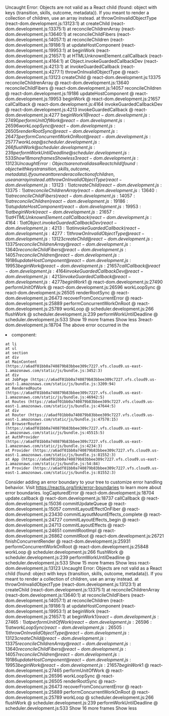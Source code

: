 Uncaught Error: Objects are not valid as a React child (found: object with keys {transition, skills, outcome, metadata}). If you meant to render a collection of children, use an array instead.
    at throwOnInvalidObjectType (react-dom.development.js:13123:1)
    at createChild (react-dom.development.js:13375:1)
    at reconcileChildrenArray (react-dom.development.js:13640:1)
    at reconcileChildFibers (react-dom.development.js:14057:1)
    at reconcileChildren (react-dom.development.js:19186:1)
    at updateHostComponent (react-dom.development.js:19953:1)
    at beginWork (react-dom.development.js:21657:1)
    at HTMLUnknownElement.callCallback (react-dom.development.js:4164:1)
    at Object.invokeGuardedCallbackDev (react-dom.development.js:4213:1)
    at invokeGuardedCallback (react-dom.development.js:4277:1)
throwOnInvalidObjectType @ react-dom.development.js:13123
createChild @ react-dom.development.js:13375
reconcileChildrenArray @ react-dom.development.js:13640
reconcileChildFibers @ react-dom.development.js:14057
reconcileChildren @ react-dom.development.js:19186
updateHostComponent @ react-dom.development.js:19953
beginWork @ react-dom.development.js:21657
callCallback @ react-dom.development.js:4164
invokeGuardedCallbackDev @ react-dom.development.js:4213
invokeGuardedCallback @ react-dom.development.js:4277
beginWork$1 @ react-dom.development.js:27490
performUnitOfWork @ react-dom.development.js:26596
workLoopSync @ react-dom.development.js:26505
renderRootSync @ react-dom.development.js:26473
performConcurrentWorkOnRoot @ react-dom.development.js:25777
workLoop @ scheduler.development.js:266
flushWork @ scheduler.development.js:239
performWorkUntilDeadline @ scheduler.development.js:533
Show 18 more frames
Show less
3react-dom.development.js:13123 Uncaught Error: Objects are not valid as a React child (found: object with keys {transition, skills, outcome, metadata}). If you meant to render a collection of children, use an array instead.
    at throwOnInvalidObjectType (react-dom.development.js:13123:1)
    at createChild (react-dom.development.js:13375:1)
    at reconcileChildrenArray (react-dom.development.js:13640:1)
    at reconcileChildFibers (react-dom.development.js:14057:1)
    at reconcileChildren (react-dom.development.js:19186:1)
    at updateHostComponent (react-dom.development.js:19953:1)
    at beginWork (react-dom.development.js:21657:1)
    at HTMLUnknownElement.callCallback (react-dom.development.js:4164:1)
    at Object.invokeGuardedCallbackDev (react-dom.development.js:4213:1)
    at invokeGuardedCallback (react-dom.development.js:4277:1)
throwOnInvalidObjectType @ react-dom.development.js:13123
createChild @ react-dom.development.js:13375
reconcileChildrenArray @ react-dom.development.js:13640
reconcileChildFibers @ react-dom.development.js:14057
reconcileChildren @ react-dom.development.js:19186
updateHostComponent @ react-dom.development.js:19953
beginWork @ react-dom.development.js:21657
callCallback @ react-dom.development.js:4164
invokeGuardedCallbackDev @ react-dom.development.js:4213
invokeGuardedCallback @ react-dom.development.js:4277
beginWork$1 @ react-dom.development.js:27490
performUnitOfWork @ react-dom.development.js:26596
workLoopSync @ react-dom.development.js:26505
renderRootSync @ react-dom.development.js:26473
recoverFromConcurrentError @ react-dom.development.js:25889
performConcurrentWorkOnRoot @ react-dom.development.js:25789
workLoop @ scheduler.development.js:266
flushWork @ scheduler.development.js:239
performWorkUntilDeadline @ scheduler.development.js:533
Show 19 more frames
Show less
3react-dom.development.js:18704 The above error occurred in the <li> component:

    at li
    at ul
    at section
    at div
    at MainContent (https://a6adf01bb0a740879b83bbee309c7227.vfs.cloud9.us-east-1.amazonaws.com/static/js/bundle.js:3452:3)
    at div
    at JobPage (https://a6adf01bb0a740879b83bbee309c7227.vfs.cloud9.us-east-1.amazonaws.com/static/js/bundle.js:3209:94)
    at RenderedRoute (https://a6adf01bb0a740879b83bbee309c7227.vfs.cloud9.us-east-1.amazonaws.com/static/js/bundle.js:46942:5)
    at Routes (https://a6adf01bb0a740879b83bbee309c7227.vfs.cloud9.us-east-1.amazonaws.com/static/js/bundle.js:47644:5)
    at div
    at Router (https://a6adf01bb0a740879b83bbee309c7227.vfs.cloud9.us-east-1.amazonaws.com/static/js/bundle.js:47578:15)
    at BrowserRouter (https://a6adf01bb0a740879b83bbee309c7227.vfs.cloud9.us-east-1.amazonaws.com/static/js/bundle.js:45515:5)
    at AuthProvider (https://a6adf01bb0a740879b83bbee309c7227.vfs.cloud9.us-east-1.amazonaws.com/static/js/bundle.js:4234:3)
    at Provider (https://a6adf01bb0a740879b83bbee309c7227.vfs.cloud9.us-east-1.amazonaws.com/static/js/bundle.js:81552:3)
    at App (https://a6adf01bb0a740879b83bbee309c7227.vfs.cloud9.us-east-1.amazonaws.com/static/js/bundle.js:54:84)
    at Provider (https://a6adf01bb0a740879b83bbee309c7227.vfs.cloud9.us-east-1.amazonaws.com/static/js/bundle.js:81552:3)

Consider adding an error boundary to your tree to customize error handling behavior.
Visit https://reactjs.org/link/error-boundaries to learn more about error boundaries.
logCapturedError @ react-dom.development.js:18704
update.callback @ react-dom.development.js:18737
callCallback @ react-dom.development.js:15036
commitUpdateQueue @ react-dom.development.js:15057
commitLayoutEffectOnFiber @ react-dom.development.js:23430
commitLayoutMountEffects_complete @ react-dom.development.js:24727
commitLayoutEffects_begin @ react-dom.development.js:24713
commitLayoutEffects @ react-dom.development.js:24651
commitRootImpl @ react-dom.development.js:26862
commitRoot @ react-dom.development.js:26721
finishConcurrentRender @ react-dom.development.js:25931
performConcurrentWorkOnRoot @ react-dom.development.js:25848
workLoop @ scheduler.development.js:266
flushWork @ scheduler.development.js:239
performWorkUntilDeadline @ scheduler.development.js:533
Show 15 more frames
Show less
react-dom.development.js:13123 Uncaught Error: Objects are not valid as a React child (found: object with keys {transition, skills, outcome, metadata}). If you meant to render a collection of children, use an array instead.
    at throwOnInvalidObjectType (react-dom.development.js:13123:1)
    at createChild (react-dom.development.js:13375:1)
    at reconcileChildrenArray (react-dom.development.js:13640:1)
    at reconcileChildFibers (react-dom.development.js:14057:1)
    at reconcileChildren (react-dom.development.js:19186:1)
    at updateHostComponent (react-dom.development.js:19953:1)
    at beginWork (react-dom.development.js:21657:1)
    at beginWork$1 (react-dom.development.js:27465:1)
    at performUnitOfWork (react-dom.development.js:26596:1)
    at workLoopSync (react-dom.development.js:26505:1)
throwOnInvalidObjectType @ react-dom.development.js:13123
createChild @ react-dom.development.js:13375
reconcileChildrenArray @ react-dom.development.js:13640
reconcileChildFibers @ react-dom.development.js:14057
reconcileChildren @ react-dom.development.js:19186
updateHostComponent @ react-dom.development.js:19953
beginWork @ react-dom.development.js:21657
beginWork$1 @ react-dom.development.js:27465
performUnitOfWork @ react-dom.development.js:26596
workLoopSync @ react-dom.development.js:26505
renderRootSync @ react-dom.development.js:26473
recoverFromConcurrentError @ react-dom.development.js:25889
performConcurrentWorkOnRoot @ react-dom.development.js:25789
workLoop @ scheduler.development.js:266
flushWork @ scheduler.development.js:239
performWorkUntilDeadline @ scheduler.development.js:533
Show 16 more frames
Show less
